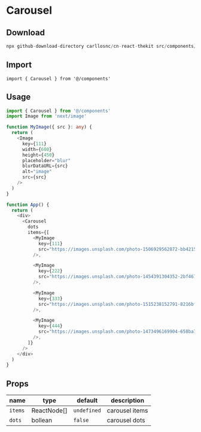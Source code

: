 # Carousel

## Download

```c
npx github-download-directory carllosnc/cn-react-thekit src/components/Carousel
```

## Import

```tsx
import { Carousel } from '@/components'
```

## Usage

```typescript
import { Carousel } from '@/components'
import Image from 'next/image'

function MyImage({ src }: any) {
  return (
    <Image
      key={111}
      width={600}
      height={450}
      placeholder="blur"
      blurDataURL={src}
      alt="image"
      src={src}
    />
  )
}

function App() {
  return (
    <div>
      <Carousel
        dots
        items={[
          <MyImage
            key={111}
            src="https://images.unsplash.com/photo-1506929562872-bb421503ef21?ixlib=rb-1.2.1&ixid=MnwxMjA3fDB8MHxwaG90by1wYWdlfHx8fGVufDB8fHx8&auto=format&fit=crop&w=2568&q=80"
          />,

          <MyImage
            key={222}
            src="https://images.unsplash.com/photo-1454391304352-2bf4678b1a7a?ixlib=rb-1.2.1&ixid=MnwxMjA3fDB8MHxwaG90by1wYWdlfHx8fGVufDB8fHx8&auto=format&fit=crop&w=2574&q=80"
          />,

          <MyImage
            key={333}
            src="https://images.unsplash.com/photo-1515238152791-8216bfdf89a7?ixlib=rb-1.2.1&ixid=MnwxMjA3fDB8MHxwaG90by1wYWdlfHx8fGVufDB8fHx8&auto=format&fit=crop&w=1472&q=80"
          />,

          <MyImage
            key={444}
            src="https://images.unsplash.com/photo-1473496169904-658ba7c44d8a?ixlib=rb-1.2.1&ixid=MnwxMjA3fDB8MHxwaG90by1wYWdlfHx8fGVufDB8fHx8&auto=format&fit=crop&w=1470&q=80"
          />,
        ]}
      />
    </div>
  )
}
```

## Props

| name    | type        | default     | description    |
| ------- | ----------- | ----------- | -------------- |
| `items` | ReactNode[] | `undefined` | carousel items |
| `dots`  | bollean     | `false`     | carousel dots  |
